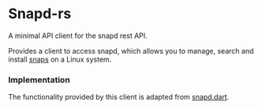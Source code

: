 # Snapd-rs

A minimal API client for the snapd rest API.

Provides a client to access snapd, which allows you to manage, search and install [snaps](https://snapcraft.io/) on a Linux system.


### Implementation

The functionality provided by this client is adapted from [snapd.dart](https://github.com/canonical/snapd.dart).
